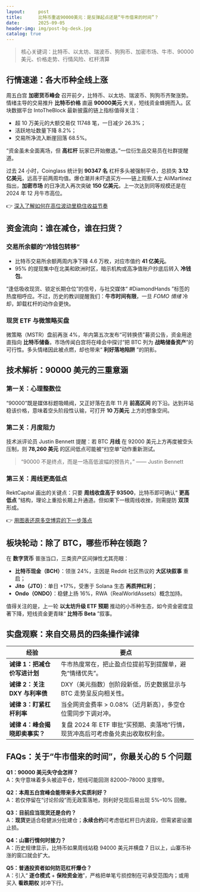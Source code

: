 ```yaml
---
layout:     post
title:      比特币重返90000美元：是反弹起点还是“牛市借来的时间”？
date:       2025-09-05
header-img: img/post-bg-desk.jpg
catalog: true
---
```


> 核心关键词：比特币、以太坊、瑞波币、狗狗币、加密市场、牛市、90000美元、价格走势、行情风险、杠杆清算  

## 行情速递：各大币种全线上涨

周五白宫 **加密货币峰会** 召开前夕，比特币、以太坊、瑞波币、狗狗币齐聚涨势。情绪主导的交易推升 **比特币价格** 直逼 **90000美元** 大关，短线资金蜂拥而入。区块数据平台 IntoTheBlock 最新披露的链上指标值得关注：

- 超 10 万美元的大额交易仅 11748 笔，一日减少 26.3%；  
- 活跃地址数量下降 8.2%；  
- 交易所净流入断崖回落 68.5%。  

“资金虽未全面离场，但 **高杠杆** 玩家已开始撤退。”一位衍生品交易员在社群提醒道。  

过去 24 小时，Coinglass 统计到 **90347 名** 杠杆多头被强制平仓，总损失 **3.12 亿美元**，远高于前两周均值。爆仓潮并未吓退买方——链上观察人士 AliMartinez 指出，**加密市场** 的日净流入再次突破 **150 亿美元**，上一次达到同等规模还是在 2024 年 12 月牛市高位。

👉 [深入了解如何在高位波动里稳住收益节奏](https://okxdog.com/)

## 资金流向：谁在减仓，谁在扫货？

### 交易所余额的“冷钱包转移”

- 比特币交易所余额两周内净下降 4.6 万枚，对应市值约 **41 亿美元**。  
- 95% 的提现集中在北美和欧洲时区，暗示机构或高净值账户抄底后转入 **冷钱包**。  

“逢低吸收现货、锁定长期仓位”的信号，与社交媒体“ #DiamondHands ”标签的热度相呼应。不过，历史的教训提醒我们：**牛市时间有限**，一旦 *FOMO 情绪* 冷却，卸载杠杆的动作会更快。  

### 现货 ETF 与微策略买盘

微策略（MSTR）盘前再涨 4%，年内第五次发布“可转换债”募资公告，资金用途直指向 **比特币储备**。市场传闻白宫将在峰会中探讨“把 BTC 列为 **战略储备资产**”的可行性。多头情绪因此被点燃，却也带来“ **利好落地陷阱** ”的阴影。  

## 技术解析：90000 美元的三重意涵

### 第一关：心理整数位

“90000”既是媒体标题吸睛阀，又正好落在去年 11 月 **前高区间** 的下沿。达到并站稳该价格，意味着空头阶段性认输，可打开 **10 万美元** 上方的想象空间。

### 第二关：月度阻力

技术派评论员 Justin Bennett 提醒：若 BTC **月线** 在 92000 美元上方再度被空头压制，则 **78,260 美元** 的区间低点可能被“扫空单”动作重新测试。  

> “90000 不是终点，而是一场高低波幅的预告片。” —— Justin Bennett

### 第三关：周线更高低点

RektCapital 画出的关键点：只要 **周线收盘高于 93500**，比特币即可确认“ **更高低点** ”结构，理论上重拾长期上升通道。但如果下一根周线收挫，则需提防 **双顶** 形成。  

👉 [用图表还原多空博弈的下一步落点](https://okxdog.com/)

## 板块轮动：除了 BTC，哪些币种在领跑？

在 **数字货币** 普涨当口，三类资产区间弹性尤其亮眼：

- **比特币现金（BCH）**：领涨 24%，主因是 Reddit 社区热议的 **大区块叙事** 重启；  
- **Jito（JTO）**：单日 +17%，受惠于 Solana 生态 **再质押红利**；  
- **Ondo（ONDO）**：稳健上扬 16%，RWA（RealWorldAssets）概念加持。  

值得关注的是，上一轮 **以太坊升级 ETF 预期** 推动的小币种生态，如今资金密度显著下降，短线资金更青睐“ **比特币 Beta** ”叙事。

## 实盘观察：来自交易员的四条操作诫律

| 经验 | 要点 |
| --- | --- |
| **诫律 1：把减仓价写进计划** | 牛市热度常在，把止盈点位提前写到提醒单，避免“情绪优先”。 |
| **诫律 2：关注 DXY 与利率债** | DXY（美元指数）创阶段新低，历史数据显示与 BTC 走势呈反向相关性。 |
| **诫律 3：盯紧杠杆利率** | 当全网资金费率 > 0.08%（近月新高），多空仓位需同步下调对冲。 |
| **诫律 4：峰会揭晓即卖事实？** | 复盘 2024 年 ETF 审批“买预期、卖落地”行情，现货冲高后可考虑备兑卖出收取权利金。 |

## FAQs：关于“牛市借来的时间”，你最关心的 5 个问题

**Q1：90000 美元失守会怎样？**  
A：失守意味着多头被迫平仓，短线可能回测 82000–78000 支撑带。  

**Q2：本周五白宫峰会能带来多大实质利好？**  
A：若仅停留在“讨论阶段”而无政策落地，则利好兑现后易出现 5%–10% 回撤。  

**Q3：目前应当现货还是合约？**  
A：**现货**更适合稳健派分批建仓；**永续合约**可考虑低杠杆日内波段，但需紧密设置止损。  

**Q4：山寨行情何时接力？**  
A：历史规律显示，比特币如果周线站稳 94000 美元并横盘 7 日以上，山寨币补涨的窗口就会扩大。  

**Q5：普通投资者如何防范杠杆爆仓？**  
A：引入“ **逐仓模式** + **保险资金池**”，严格把单笔亏损控制在可承受范围内；或用买入 **看跌期权** 对冲下行。
